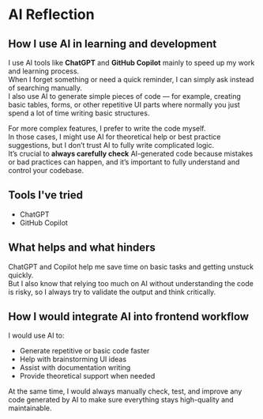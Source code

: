 # AI Reflection

## How I use AI in learning and development

I use AI tools like **ChatGPT** and **GitHub Copilot** mainly to speed up my work and learning process.  
When I forget something or need a quick reminder, I can simply ask instead of searching manually.  
I also use AI to generate simple pieces of code — for example, creating basic tables, forms, or other repetitive UI parts where normally you just spend a lot of time writing basic structures.

For more complex features, I prefer to write the code myself.  
In those cases, I might use AI for theoretical help or best practice suggestions, but I don’t trust AI to fully write complicated logic.  
It’s crucial to **always carefully check** AI-generated code because mistakes or bad practices can happen, and it’s important to fully understand and control your codebase.

## Tools I've tried

- ChatGPT
- GitHub Copilot

## What helps and what hinders

ChatGPT and Copilot help me save time on basic tasks and getting unstuck quickly.  
But I also know that relying too much on AI without understanding the code is risky, so I always try to validate the output and think critically.

## How I would integrate AI into frontend workflow

I would use AI to:

- Generate repetitive or basic code faster
- Help with brainstorming UI ideas
- Assist with documentation writing
- Provide theoretical support when needed

At the same time, I would always manually check, test, and improve any code generated by AI to make sure everything stays high-quality and maintainable.

